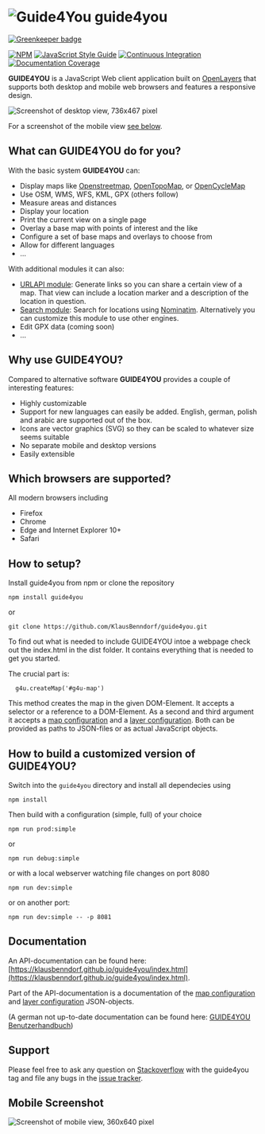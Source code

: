# ![Guide4You](https://github.com/KlausBenndorf/guide4you/raw/master/images/g4u-logo.png) guide4you

[![Greenkeeper badge](https://badges.greenkeeper.io/KlausBenndorf/guide4you.svg)](https://greenkeeper.io/)

[![NPM](https://nodei.co/npm/guide4you.png?mini=true)](https://npmjs.org/package/guide4you)
[![JavaScript Style Guide](https://img.shields.io/badge/code%20style-standard-brightgreen.svg)](http://standardjs.com/)
[![Continuous Integration](https://travis-ci.org/KlausBenndorf/guide4you.svg?branch=master)](https://travis-ci.org/KlausBenndorf/guide4you)
[![Documentation Coverage](http://klausbenndorf.github.io/guide4you/badge.svg)](http://klausbenndorf.github.io/guide4you/index.html)

**GUIDE4YOU** is a JavaScript Web client application built on [OpenLayers](http://openlayers.org)
that supports both desktop and mobile web browsers and features a responsive design.

![Screenshot of desktop view, 736x467 pixel](https://github.com/KlausBenndorf/guide4you/raw/master/images/screenshots/desktop-736-467.png "Screenshot of desktop view, 736x467 pixel")

For a screenshot of the mobile view [see below](#mobile-screenshot).

## What can GUIDE4YOU do for you?

With the basic system **GUIDE4YOU** can:

* Display maps like [Openstreetmap](https://openstreetmap.org), [OpenTopoMap](https://opentopomap.org), or [OpenCycleMap](http://www.thunderforest.com/maps/opencyclemap/)
* Use OSM, WMS, WFS, KML, GPX (others follow)
* Measure areas and distances
* Display your location
* Print the current view on a single page
* Overlay a base map with points of interest and the like
* Configure a set of base maps and overlays to choose from
* Allow for different languages
* &hellip;

With additional modules it can also:

* [URLAPI module](https://github.com/KlausBenndorf/guide4you-module-urlapi): Generate links so you can share a certain view of a map. That view can include a location marker and a description of the location in question.
* [Search module](https://github.com/KlausBenndorf/guide4you-module-search): Search for locations using [Nominatim](https://nominatim.openstreetmap.org/). Alternatively you can customize this module to use other engines.
* Edit GPX data (coming soon)
* &hellip;

## Why use GUIDE4YOU?

Compared to alternative software **GUIDE4YOU** provides a couple of interesting features:

* Highly customizable
* Support for new languages can easily be added. English, german, polish and arabic are supported out of the box.
* Icons are vector graphics (SVG) so they can be scaled to whatever size seems suitable
* No separate mobile and desktop versions
* Easily extensible

## Which browsers are supported?

All modern browsers including
* Firefox
* Chrome
* Edge and Internet Explorer 10+
* Safari

## How to setup?

Install guide4you from npm or clone the repository

```
npm install guide4you
```
or
```
git clone https://github.com/KlausBenndorf/guide4you.git
```

To find out what is needed to include GUIDE4YOU intoe a webpage check out the index.html in the dist folder. It contains everything that is needed to get you started.

The crucial part is:
```
  g4u.createMap('#g4u-map')
```
This method creates the map in the given DOM-Element. It accepts a selector or a reference to a DOM-Element. As a second and third argument it accepts a [map configuration](https://klausbenndorf.github.io/guide4you/typedef/index.html#static-typedef-MapConfig) and a [layer configuration](https://klausbenndorf.github.io/guide4you/typedef/index.html#static-typedef-LayerConfig). Both can be provided as paths to JSON-files or as actual JavaScript objects.

## How to build a customized version of GUIDE4YOU?

Switch into the `guide4you` directory and install all dependecies using

```
npm install
```

Then build with a configuration (simple, full) of your choice

```
npm run prod:simple
```
or

```
npm run debug:simple
```
or with a local webserver watching file changes on port 8080

```
npm run dev:simple
```
or on another port:

```
npm run dev:simple -- -p 8081
```

## Documentation

An API-documentation can be found here: [https://klausbenndorf.github.io/guide4you/index.html](https://klausbenndorf.github.io/guide4you/index.html).

Part of the API-documentation is a documentation of the [map configuration](https://klausbenndorf.github.io/guide4you/typedef/index.html#static-typedef-MapConfig)
and [layer configuration](https://klausbenndorf.github.io/guide4you/typedef/index.html#static-typedef-LayerConfig) JSON-objects.

(A german not up-to-date documentation can be found here: [GUIDE4YOU Benutzerhandbuch](https://github.com/KlausBenndorf/guide4you/wiki/GUIDE4YOU-Benutzerhandbuch))

## Support

Please feel free to ask any question on [Stackoverflow](https://stackoverflow.com) with the guide4you tag and file any bugs in the [issue tracker](https://github.com/KlausBenndorf/guide4you/issues).

## <a name="mobile-screenshot"></a>Mobile Screenshot

![Screenshot of mobile view, 360x640 pixel](https://github.com/KlausBenndorf/guide4you/raw/master/images/screenshots/mobile-360-640.png "Screenshot of mobile view, 360x640 pixel")

